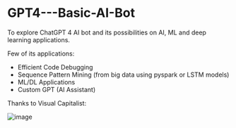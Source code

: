 # GPT4---Basic-AI-Bot
To explore ChatGPT 4 AI bot and its possibilities on AI, ML and deep learning applications. 

Few of its applications:
- Efficient Code Debugging
- Sequence Pattern Mining (from big data using pyspark or LSTM models)
- ML/DL Applications
- Custom GPT (AI Assistant)


Thanks to Visual Capitalist:

![image](https://github.com/vivekanandpkr/GPT4---Basic-AI-Bot/assets/21027388/35ed54a9-cf2f-41a7-8c5b-5d506b8130b8)
